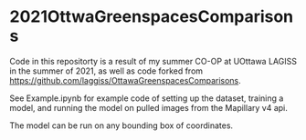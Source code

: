 # 2021OttwaGreenspacesComparisons
Code in this repositorty is a result of my summer CO-OP at UOttawa LAGISS in the summer of 2021, as well as code forked from https://github.com/laggiss/OttawaGreenspacesComparisons.

See Example.ipynb for example code of setting up the dataset, training a model, and running the model on pulled images from the Mapillary v4 api.

The model can be run on any bounding box of coordinates.
